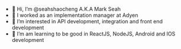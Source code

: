 - 👋 Hi, I’m @seahshaocheng A.K.A Mark Seah
- 💼 I worked as an implementation manager at Adyen
- 👀 I’m interested in API development, integration and front end development
- 🌱 I’m am learning to be good in ReactJS, NodeJS, Android and IOS development

<!---
seahshaocheng/seahshaocheng is a ✨ special ✨ repository because its `README.md` (this file) appears on your GitHub profile.
You can click the Preview link to take a look at your changes.
--->
